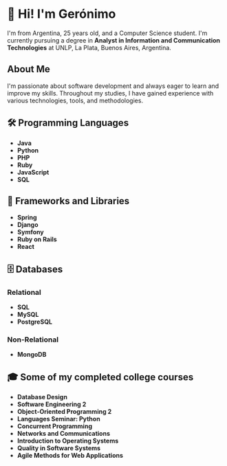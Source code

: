 # 👋 Hi! I'm Gerónimo  

I'm from Argentina, 25 years old, and a Computer Science student. I'm currently pursuing a degree in **Analyst in Information and Communication Technologies** at UNLP, La Plata, Buenos Aires, Argentina.  

## About Me  
I'm passionate about software development and always eager to learn and improve my skills. Throughout my studies, I have gained experience with various technologies, tools, and methodologies.  

## 🛠️ Programming Languages  
- **Java**  
- **Python**  
- **PHP**
- **Ruby**
- **JavaScript**  
- **SQL**


## 🧰 Frameworks and Libraries  
- **Spring**  
- **Django**  
- **Symfony**
- **Ruby on Rails**  
- **React**  

## 🗄️ Databases  
### Relational  
- **SQL**  
- **MySQL**  
- **PostgreSQL**  

### Non-Relational  
- **MongoDB**  

## 🎓 Some of my completed college courses 
- **Database Design**  
- **Software Engineering 2**  
- **Object-Oriented Programming 2**  
- **Languages Seminar: Python**  
- **Concurrent Programming**  
- **Networks and Communications**  
- **Introduction to Operating Systems**  
- **Quality in Software Systems**  
- **Agile Methods for Web Applications**  
 
